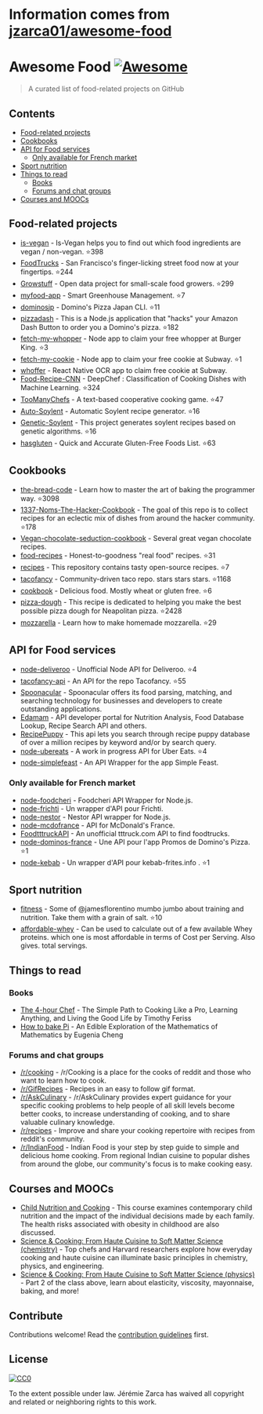 # Information comes from [jzarca01/awesome-food](https://github.com/jzarca01/awesome-food)
# Awesome Food [![Awesome](https://awesome.re/badge.svg)](https://awesome.re)

> A curated list of food-related projects on GitHub

## Contents

- [Food-related projects](#food-related-projects)
- [Cookbooks](#cookbooks)
- [API for Food services](#api-for-food-services)
  - [Only available for French market](#only-available-for-french-market)
- [Sport nutrition](#sport-nutrition)
- [Things to read](#things-to-read)
  - [Books](#books)
  - [Forums and chat groups](#forums-and-chat-groups)
- [Courses and MOOCs](#courses-and-moocs)

## Food-related projects

- [is-vegan](https://github.com/hmontazeri/is-vegan) - Is-Vegan helps you to find out which food ingredients are vegan / non-vegan. :star:398
- [FoodTrucks](https://github.com/prakhar1989/FoodTrucks) - San Francisco's finger-licking street food now at your fingertips. :star:244
- [Growstuff](https://github.com/Growstuff/growstuff) - Open data project for small-scale food growers. :star:299
- [myfood-app](https://github.com/MickaelGandecki/myfood-app) - Smart Greenhouse Management. :star:7
- [dominosjp](https://github.com/inket/dominosjp) - Domino's Pizza Japan CLI. :star:11
- [pizzadash](https://github.com/bhberson/pizzadash) - This is a Node.js application that "hacks" your Amazon Dash Button to order you a Domino's pizza. :star:182
- [fetch-my-whopper](https://github.com/jzarca01/fetch-my-whopper) - Node app to claim your free whopper at Burger King. :star:3
- [fetch-my-cookie](https://github.com/jzarca01/fetch-my-cookie) - Node app to claim your free cookie at Subway. :star:1
- [whoffer](https://github.com/jzarca01/whoffer) - React Native OCR app to claim free cookie at Subway.
- [Food-Recipe-CNN](https://github.com/Murgio/Food-Recipe-CNN) - DeepChef : Classification of Cooking Dishes with Machine Learning. :star:324
- [TooManyChefs](https://github.com/navignaw/TooManyChefs) - A text-based cooperative cooking game. :star:47
- [Auto-Soylent](https://github.com/nick/auto-soylent) - Automatic Soylent recipe generator. :star:16
- [Genetic-Soylent](https://github.com/nick/genetic-soylent) - This project generates soylent recipes based on genetic algorithms. :star:16
- [hasgluten](https://github.com/hasgluten/hasgluten) - Quick and Accurate Gluten-Free Foods List. :star:63

## Cookbooks

- [the-bread-code](https://github.com/hendricius/the-bread-code) - Learn how to master the art of baking the programmer way. :star:3098
- [1337-Noms-The-Hacker-Cookbook](https://github.com/DEAD10C5/1337-Noms-The-Hacker-Cookbook) - The goal of this repo is to collect recipes for an eclectic mix of dishes from around the hacker community. :star:178
- [Vegan-chocolate-seduction-cookbook](https://github.com/the-domains/vegan-chocolate-seduction-cookbook) - Several great vegan chocolate recipes.
- [food-recipes](https://github.com/obfuscurity/food-recipes) - Honest-to-goodness "real food" recipes. :star:31
- [recipes](https://github.com/bzimmerman/recipes) - This repository contains tasty open-source recipes. :star:7
- [tacofancy](https://github.com/sinker/tacofancy) - Community-driven taco repo. stars stars stars. :star:1168
- [cookbook](https://github.com/jlinder/cookbook) - Delicious food. Mostly wheat or gluten free. :star:6
- [pizza-dough](https://github.com/hendricius/pizza-dough) - This recipe is dedicated to helping you make the best possible pizza dough for Neapolitan pizza. :star:2428
- [mozzarella](https://github.com/hendricius/mozzarella) - Learn how to make homemade mozzarella. :star:29

## API for Food services

- [node-deliveroo](https://github.com/jzarca01/node-deliveroo) - Unofficial Node API for Deliveroo. :star:4
- [tacofancy-api](https://github.com/evz/tacofancy-api) - An API for the repo Tacofancy. :star:55
- [Spoonacular](https://spoonacular.com/food-api) -
  Spoonacular offers its food parsing, matching, and searching technology for businesses and developers to create outstanding applications.
- [Edamam](https://developer.edamam.com/) - API developer portal for Nutrition Analysis, Food Database Lookup, Recipe Search API and others.
- [RecipePuppy](http://www.recipepuppy.com/about/api/) - This api lets you search through recipe puppy database of over a million recipes by keyword and/or by search query.
- [node-ubereats](https://github.com/jzarca01/node-ubereats) - A work in progress API for Uber Eats. :star:4
- [node-simplefeast](https://github.com/jzarca01/node-simplefeast) - An API Wrapper for the app Simple Feast.

### Only available for French market

- [node-foodcheri](https://github.com/jzarca01/node-foodcheri) - Foodcheri API Wrapper for Node.js.
- [node-frichti](https://github.com/jzarca01/node-frichti) - Un wrapper d'API pour Frichti.
- [node-nestor](https://github.com/jzarca01/node-nestor) - Nestor API wrapper for Node.js.
- [node-mcdofrance](https://github.com/jzarca01/node-mcdofrance) - API for McDonald's France.
- [FoodtttruckAPI](https://github.com/jzarca01/FoodtttruckAPI.git) - An unofficial tttruck.com API to find foodtrucks.
- [node-dominos-france](https://github.com/jzarca01/node-dominos-france.git) - Une API pour l'app Promos de Domino's Pizza. :star:1
- [node-kebab](https://github.com/jzarca01/node-kebab) - Un wrapper d'API pour kebab-frites.info . :star:1

## Sport nutrition

- [fitness](https://github.com/jamesflorentino/fitness) - Some of @jamesflorentino mumbo jumbo about training and nutrition. Take them with a grain of salt. :star:10
- [affordable-whey](https://github.com/prkeshri/affordable-whey) - Can be used to calculate out of a few available Whey proteins. which one is most affordable in terms of Cost per Serving. Also gives. total servings.

## Things to read

### Books

- [The 4-hour Chef](https://www.goodreads.com/book/show/13129810-the-4-hour-chef) - The Simple Path to Cooking Like a Pro, Learning Anything, and Living the Good Life by Timothy Feriss
- [How to bake Pi](https://www.goodreads.com/book/show/23360039-how-to-bake-pi) - An Edible Exploration of the Mathematics of Mathematics by Eugenia Cheng

### Forums and chat groups

- [/r/cooking](https://www.reddit.com/r/Cooking/) - /r/Cooking is a place for the cooks of reddit and those who want to learn how to cook.
- [/r/GifRecipes](https://www.reddit.com/r/GifRecipes/) - Recipes in an easy to follow gif format.
- [/r/AskCulinary](https://www.reddit.com/r/AskCulinary/) - /r/AskCulinary provides expert guidance for your specific cooking problems to help people of all skill levels become better cooks, to increase understanding of cooking, and to share valuable culinary knowledge.
- [/r/recipes](https://www.reddit.com/r/recipes/) - Improve and share your cooking repertoire with recipes from reddit's community.
- [/r/IndianFood](https://www.reddit.com/r/IndianFood/) - Indian Food is your step by step guide to simple and delicious home cooking. From regional Indian cuisine to popular dishes from around the globe, our community's focus is to make cooking easy.

## Courses and MOOCs

- [Child Nutrition and Cooking](https://www.coursera.org/learn/childnutrition) - This course examines contemporary child nutrition and the impact of the individual decisions made by each family. The health risks associated with obesity in childhood are also discussed.
- [Science & Cooking: From Haute Cuisine to Soft Matter Science (chemistry)](https://www.edx.org/course/science-cooking-from-haute-cuisine-to-soft-matter-science-chemistry) - Top chefs and Harvard researchers explore how everyday cooking and haute cuisine can illuminate basic principles in chemistry, physics, and engineering.
- [Science & Cooking: From Haute Cuisine to Soft Matter Science (physics)](https://www.edx.org/course/science-cooking-from-haute-cuisine-to-soft-matter-science-physics-2) - Part 2 of the class above, learn about elasticity, viscosity, mayonnaise, baking, and more!


## Contribute

Contributions welcome! Read the [contribution guidelines](contributing.md) first.

## License

[![CC0](http://mirrors.creativecommons.org/presskit/buttons/88x31/svg/cc-zero.svg)](http://creativecommons.org/publicdomain/zero/1.0)

To the extent possible under law. Jérémie Zarca has waived all copyright and
related or neighboring rights to this work.

